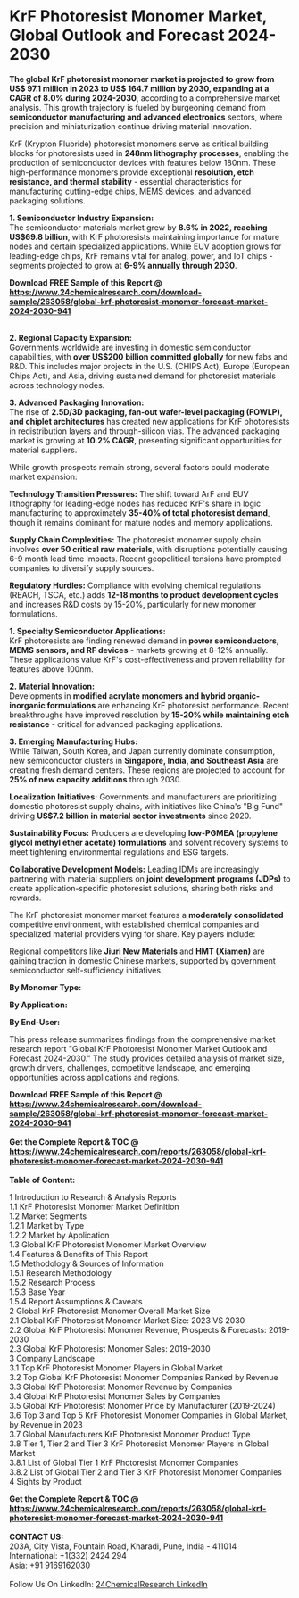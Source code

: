 <h1>KrF Photoresist Monomer Market, Global Outlook and Forecast 2024-2030</h1><p><strong>The global KrF photoresist monomer market is projected to grow from US$ 97.1 million in 2023 to US$ 164.7 million by 2030, expanding at a CAGR of 8.0% during 2024-2030</strong>, according to a comprehensive market analysis. This growth trajectory is fueled by burgeoning demand from <strong>semiconductor manufacturing and advanced electronics</strong> sectors, where precision and miniaturization continue driving material innovation.</p><p>KrF (Krypton Fluoride) photoresist monomers serve as critical building blocks for photoresists used in <strong>248nm lithography processes</strong>, enabling the production of semiconductor devices with features below 180nm. These high-performance monomers provide exceptional <strong>resolution, etch resistance, and thermal stability</strong> - essential characteristics for manufacturing cutting-edge chips, MEMS devices, and advanced packaging solutions.</p><p><strong>1. Semiconductor Industry Expansion:</strong><br>
The semiconductor materials market grew by <strong>8.6% in 2022, reaching US$69.8 billion</strong>, with KrF photoresists maintaining importance for mature nodes and certain specialized applications. While EUV adoption grows for leading-edge chips, KrF remains vital for analog, power, and IoT chips - segments projected to grow at <strong>6-9% annually through 2030</strong>.</p><div><b>Download FREE Sample of this Report @ 
            <a href="https://www.24chemicalresearch.com/download-sample/263058/global-krf-photoresist-monomer-forecast-market-2024-2030-941">
            https://www.24chemicalresearch.com/download-sample/263058/global-krf-photoresist-monomer-forecast-market-2024-2030-941</a></b></div><br><p><strong>2. Regional Capacity Expansion:</strong><br>
Governments worldwide are investing in domestic semiconductor capabilities, with <strong>over US$200 billion committed globally</strong> for new fabs and R&amp;D. This includes major projects in the U.S. (CHIPS Act), Europe (European Chips Act), and Asia, driving sustained demand for photoresist materials across technology nodes.</p><p><strong>3. Advanced Packaging Innovation:</strong><br>
The rise of <strong>2.5D/3D packaging, fan-out wafer-level packaging (FOWLP), and chiplet architectures</strong> has created new applications for KrF photoresists in redistribution layers and through-silicon vias. The advanced packaging market is growing at <strong>10.2% CAGR</strong>, presenting significant opportunities for material suppliers.</p><p>While growth prospects remain strong, several factors could moderate market expansion:</p><p><strong>Technology Transition Pressures:</strong> The shift toward ArF and EUV lithography for leading-edge nodes has reduced KrF's share in logic manufacturing to approximately <strong>35-40% of total photoresist demand</strong>, though it remains dominant for mature nodes and memory applications.</p><p><strong>Supply Chain Complexities:</strong> The photoresist monomer supply chain involves <strong>over 50 critical raw materials</strong>, with disruptions potentially causing 6-9 month lead time impacts. Recent geopolitical tensions have prompted companies to diversify supply sources.</p><p><strong>Regulatory Hurdles:</strong> Compliance with evolving chemical regulations (REACH, TSCA, etc.) adds <strong>12-18 months to product development cycles</strong> and increases R&amp;D costs by 15-20%, particularly for new monomer formulations.</p><p><strong>1. Specialty Semiconductor Applications:</strong><br>
KrF photoresists are finding renewed demand in <strong>power semiconductors, MEMS sensors, and RF devices</strong> - markets growing at 8-12% annually. These applications value KrF's cost-effectiveness and proven reliability for features above 100nm.</p><p><strong>2. Material Innovation:</strong><br>
Developments in <strong>modified acrylate monomers and hybrid organic-inorganic formulations</strong> are enhancing KrF photoresist performance. Recent breakthroughs have improved resolution by <strong>15-20% while maintaining etch resistance</strong> - critical for advanced packaging applications.</p><p><strong>3. Emerging Manufacturing Hubs:</strong><br>
While Taiwan, South Korea, and Japan currently dominate consumption, new semiconductor clusters in <strong>Singapore, India, and Southeast Asia</strong> are creating fresh demand centers. These regions are projected to account for <strong>25% of new capacity additions</strong> through 2030.</p><p><strong>Localization Initiatives:</strong> Governments and manufacturers are prioritizing domestic photoresist supply chains, with initiatives like China's "Big Fund" driving <strong>US$7.2 billion in material sector investments</strong> since 2020.</p><p><strong>Sustainability Focus:</strong> Producers are developing <strong>low-PGMEA (propylene glycol methyl ether acetate) formulations</strong> and solvent recovery systems to meet tightening environmental regulations and ESG targets.</p><p><strong>Collaborative Development Models:</strong> Leading IDMs are increasingly partnering with material suppliers on <strong>joint development programs (JDPs)</strong> to create application-specific photoresist solutions, sharing both risks and rewards.</p><p>The KrF photoresist monomer market features a <strong>moderately consolidated</strong> competitive environment, with established chemical companies and specialized material providers vying for share. Key players include:</p><p>Regional competitors like <strong>Jiuri New Materials</strong> and <strong>HMT (Xiamen)</strong> are gaining traction in domestic Chinese markets, supported by government semiconductor self-sufficiency initiatives.</p><p><strong>By Monomer Type:</strong></p><p><strong>By Application:</strong></p><p><strong>By End-User:</strong></p><p>This press release summarizes findings from the comprehensive market research report "Global KrF Photoresist Monomer Market Outlook and Forecast 2024-2030." The study provides detailed analysis of market size, growth drivers, challenges, competitive landscape, and emerging opportunities across applications and regions.</p><div><b>Download FREE Sample of this Report @ 
            <a href="https://www.24chemicalresearch.com/download-sample/263058/global-krf-photoresist-monomer-forecast-market-2024-2030-941">
            https://www.24chemicalresearch.com/download-sample/263058/global-krf-photoresist-monomer-forecast-market-2024-2030-941</a></b></div><br><div><b>Get the Complete Report & TOC @ 
            <a href="https://www.24chemicalresearch.com/reports/263058/global-krf-photoresist-monomer-forecast-market-2024-2030-941">
            https://www.24chemicalresearch.com/reports/263058/global-krf-photoresist-monomer-forecast-market-2024-2030-941</a></b></div><br>
            <b>Table of Content:</b><p>1 Introduction to Research & Analysis Reports<br />
    1.1 KrF Photoresist Monomer Market Definition<br />
    1.2 Market Segments<br />
        1.2.1 Market by Type<br />
        1.2.2 Market by Application<br />
    1.3 Global KrF Photoresist Monomer Market Overview<br />
    1.4 Features & Benefits of This Report<br />
    1.5 Methodology & Sources of Information<br />
        1.5.1 Research Methodology<br />
        1.5.2 Research Process<br />
        1.5.3 Base Year<br />
        1.5.4 Report Assumptions & Caveats<br />
2 Global KrF Photoresist Monomer Overall Market Size<br />
    2.1 Global KrF Photoresist Monomer Market Size: 2023 VS 2030<br />
    2.2 Global KrF Photoresist Monomer Revenue, Prospects & Forecasts: 2019-2030<br />
    2.3 Global KrF Photoresist Monomer Sales: 2019-2030<br />
3 Company Landscape<br />
    3.1 Top KrF Photoresist Monomer Players in Global Market<br />
    3.2 Top Global KrF Photoresist Monomer Companies Ranked by Revenue<br />
    3.3 Global KrF Photoresist Monomer Revenue by Companies<br />
    3.4 Global KrF Photoresist Monomer Sales by Companies<br />
    3.5 Global KrF Photoresist Monomer Price by Manufacturer (2019-2024)<br />
    3.6 Top 3 and Top 5 KrF Photoresist Monomer Companies in Global Market, by Revenue in 2023<br />
    3.7 Global Manufacturers KrF Photoresist Monomer Product Type<br />
    3.8 Tier 1, Tier 2 and Tier 3 KrF Photoresist Monomer Players in Global Market<br />
        3.8.1 List of Global Tier 1 KrF Photoresist Monomer Companies<br />
        3.8.2 List of Global Tier 2 and Tier 3 KrF Photoresist Monomer Companies<br />
4 Sights by Product</p><div><b>Get the Complete Report & TOC @ 
            <a href="https://www.24chemicalresearch.com/reports/263058/global-krf-photoresist-monomer-forecast-market-2024-2030-941">
            https://www.24chemicalresearch.com/reports/263058/global-krf-photoresist-monomer-forecast-market-2024-2030-941</a></b></div><br><b>CONTACT US:</b><br>
            203A, City Vista, Fountain Road, Kharadi, Pune, India - 411014<br>
            International: +1(332) 2424 294<br>
            Asia: +91 9169162030 <br><br>
            Follow Us On LinkedIn: <a href="https://www.linkedin.com/company/24chemicalresearch/">24ChemicalResearch LinkedIn</a>